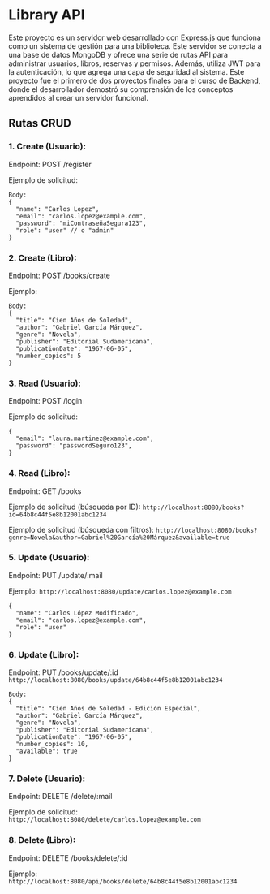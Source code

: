 # Library API

Este proyecto es un servidor web desarrollado con Express.js que funciona como un sistema de gestión para una biblioteca. Este servidor se conecta a una base de datos MongoDB y ofrece una serie de rutas API para administrar usuarios, libros, reservas y permisos.  Además, utiliza JWT para la autenticación, lo que agrega una capa de seguridad al sistema. Este proyecto fue el primero de dos proyectos finales para el curso de Backend, donde el desarrollador demostró su comprensión de los conceptos aprendidos al crear un servidor funcional. 


## Rutas CRUD

### 1. Create (Usuario):

Endpoint: POST /register

Ejemplo de solicitud:

```
Body:
{
  "name": "Carlos Lopez",
  "email": "carlos.lopez@example.com",
  "password": "miContraseñaSegura123",
  "role": "user" // o "admin"
}
```

### 2. Create (Libro):

Endpoint: POST /books/create

Ejemplo:

```
Body:
{
  "title": "Cien Años de Soledad",
  "author": "Gabriel García Márquez",
  "genre": "Novela",
  "publisher": "Editorial Sudamericana",
  "publicationDate": "1967-06-05",
  "number_copies": 5
}
```

### 3. Read (Usuario):

Endpoint: POST /login

Ejemplo de solicitud:

```
{
  "email": "laura.martinez@example.com",
  "password": "passwordSeguro123",
}
```

### 4. Read (Libro):

Endpoint: GET /books

Ejemplo de solicitud (búsqueda por ID):
```http://localhost:8080/books?id=64b8c44f5e8b12001abc1234```

Ejemplo de solicitud (búsqueda con filtros):
```http://localhost:8080/books?genre=Novela&author=Gabriel%20García%20Márquez&available=true```


### 5. Update (Usuario):

Endpoint: PUT /update/:mail

Ejemplo:
```http://localhost:8080/update/carlos.lopez@example.com```


```
{
  "name": "Carlos López Modificado",
  "email": "carlos.lopez@example.com",
  "role": "user"
}
```

### 6. Update (Libro):

Endpoint: PUT /books/update/:id
```http://localhost:8080/books/update/64b8c44f5e8b12001abc1234```


```
Body:
{
  "title": "Cien Años de Soledad - Edición Especial",
  "author": "Gabriel García Márquez",
  "genre": "Novela",
  "publisher": "Editorial Sudamericana",
  "publicationDate": "1967-06-05",
  "number_copies": 10,
  "available": true
}
```

### 7. Delete (Usuario):

Endpoint: DELETE /delete/:mail

Ejemplo de solicitud:
```http://localhost:8080/delete/carlos.lopez@example.com```

### 8. Delete (Libro):

Endpoint: DELETE /books/delete/:id

Ejemplo:
```http://localhost:8080/api/books/delete/64b8c44f5e8b12001abc1234```

